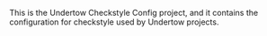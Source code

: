 This is the Undertow Checkstyle Config project, and it contains the configuration for checkstyle used by Undertow projects.
